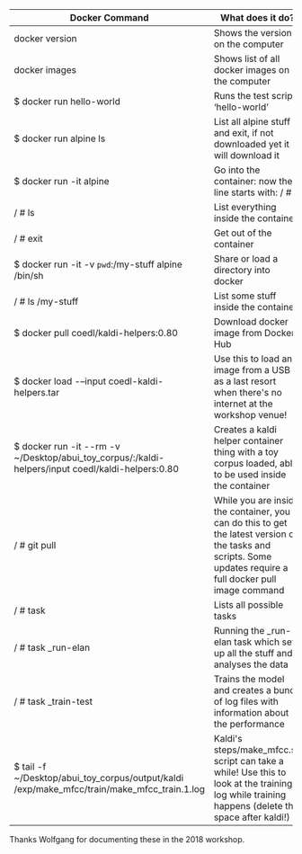 | Docker Command                                                                                    | What does it do?                                                                                                                                              |
|---------------------------------------------------------------------------------------------------|---------------------------------------------------------------------------------------------------------------------------------------------------------------|
| docker version                                                                                    | Shows the version on the computer                                                                                                                             |
| docker images                                                                                     | Shows list of all docker images on the computer                                                                                                               |
| $ docker run hello-world                                                                          | Runs the test script ‘hello-world’                                                                                                                            |
| $ docker run alpine ls                                                                            | List all alpine stuff and exit, if not downloaded yet it will download it                                                                                     |
| $ docker run -it alpine                                                                           | Go into the container: now the line starts with: / #                                                                                                          |
| / # ls                                                                                            | List everything inside the container                                                                                                                          |
| / # exit                                                                                          | Get out of the container                                                                                                                                      |
| $ docker run -it -v `pwd`:/my-stuff alpine /bin/sh                                                | Share or load a directory into docker                                                                                                                         |
| / # ls /my-stuff                                                                                  | List some stuff inside the container                                                                                                                          |
| $ docker pull coedl/kaldi-helpers:0.80                                                            | Download docker image from Docker Hub                                                                                                                         |
| $ docker load -–input coedl-kaldi-helpers.tar                                                      | Use this to load an image from a USB as a last resort when there's no internet at the workshop venue!                                                         |
| $ docker run -it --rm -v ~/Desktop/abui_toy_corpus/:/kaldi-helpers/input coedl/kaldi-helpers:0.80 | Creates a kaldi helper container thing with a toy corpus loaded, able to be used inside the container                                                         |
| / # git pull                                                                                      | While you are inside the container, you can do this to get the latest version of the tasks and scripts. Some updates require a full docker pull image command |
| / # task                                                                                          | Lists all possible tasks                                                                                                                                      |
| / # task _run-elan                                                                                | Running the _run-elan task which sets up all the stuff and analyses the data                                                                                  |
| / # task _train-test                                                                              | Trains the model and creates a bunch of log files with information about the performance                                                                      |
| $ tail -f ~/Desktop/abui_toy_corpus/output/kaldi /exp/make_mfcc/train/make_mfcc_train.1.log       | Kaldi's steps/make_mfcc.sh script can take a while! Use this to look at the training log while training happens (delete the space after kaldi!)               |

Thanks Wolfgang for documenting these in the 2018 workshop.